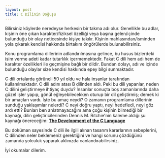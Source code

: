 ```yaml
---
layout: post
title: C Dilinin Doğuşu
---
```


Bilirsiniz köylerde neredeyse herkesin bir takma adı olur. Genellikle bu adlar, kişinin öne çıkan karakter/fiziksel özelliği veya başına gelen/içinde bulunduğu bir olay neticesinde kişiye takılır. Kişinin mahlasından/isminden yola çıkarak kendisi hakkında birtakım öngörülerde bulunabilirsiniz. 

Konu programlama dillerinin adlandırılmasına gelince, bu husus bizlerdeki isim verme adeti kadar tutarlılık içermemektedir. Fakat C dili hem adı hem de karakter özellikleri ile geçmişine bağlı bir dildir. Bundan dolayı, adı ve içinde bulunduğu olaylar size kendisi hakkında epey bilgi sunmaktadır.

C dili ortalarda görüneli 50 yıl oldu ve hala insanlar tarafından kullanılmaktadır. C dili adını atası B dilinden aldı. Peki bu dili yapanlar, neden C dilini geliştirmeye ihtiyaç duydu? İnsanlar sonuçta boş zamanlarında daha güzel işler yapıp, gönül eğleyebilecekken oturup bir dil geliştirmiş; demek ki bir amaçları vardı. İşte bu amaç neydi? O zamanın programlama dillerinin sunduğu yaklaşımlar nelerdi? C neyi doğru yaptı, neyi hedefledi, neyi göz ardı etti? Bunları ben anlatmayacağım ama çoğu kişinin bilmediği bir kaynağı, dilin geliştiricilerinden Dennis M. Ritchie'nin kaleme aldığı şu kaynağı önereceğim: [**The Development of the C Language**](https://www.bell-labs.com/usr/dmr/www/chist.pdf)

Bu doküman sayesinde C dili ile ilgili alınan tasarım kararlarının sebeplerini, C dilinden neler beklemeniz gerektiğini ve hangi sorunu çözdüğünü zamanda yolculuk yaparak aklınızda canlandırabilirsiniz.

İyi okumalar dilerim.